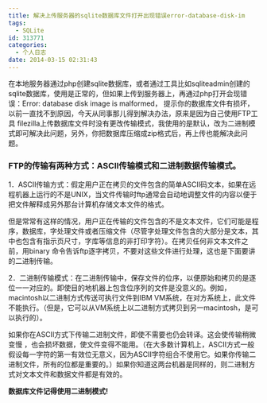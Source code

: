```yaml
---
title: 解决上传服务器的sqlite数据库文件打开出现错误error-database-disk-im
tags:
  - SQLite
id: 313771
categories:
  - 个人日志
date: 2014-03-15 02:31:43
---
```


在本地服务器通过php创建sqlite数据库，或者通过工具比如sqliteadmin创建的sqlite数据库，使用是正常的，但如果上传到服务器上，再通过php打开会现错误：Error: database disk image is malformed， 提示你的数据库文件有损坏，以前一直找不到原因，今天从同事那儿得到解决办法，原来是因为自己使用FTP工具 filezilla上传数据库文件时没有更改传输模式，我使用的是默认，改为二进制模式即可解决此问题，另外，你把数据库压缩成zip格式后，再上传也能解决此问题。

### FTP的传输有两种方式：ASCII传输模式和二进制数据传输模式。

1．ASCII传输方式：假定用户正在拷贝的文件包含的简单ASCII码文本，如果在远程机器上运行的不是UNIX，当文件传输时ftp通常会自动地调整文件的内容以便于把文件解释成另外那台计算机存储文本文件的格式。

但是常常有这样的情况，用户正在传输的文件包含的不是文本文件，它们可能是程序，数据库，字处理文件或者压缩文件（尽管字处理文件包含的大部分是文本，其中也包含有指示页尺寸，字库等信息的非打印字符）。在拷贝任何非文本文件之前，用binary 命令告诉ftp逐字拷贝，不要对这些文件进行处理，这也是下面要讲的二进制传输。

2．二进制传输模式：在二进制传输中，保存文件的位序，以便原始和拷贝的是逐位一一对应的。即使目的地机器上包含位序列的文件是没意义的。例如，macintosh以二进制方式传送可执行文件到IBM VM系统，在对方系统上，此文件不能执行。（但是，它可以从VM系统上以二进制方式拷贝到另一macintosh，是可以执行的）。

如果你在ASCII方式下传输二进制文件，即使不需要也仍会转译。这会使传输稍微变慢 ，也会损坏数据，使文件变得不能用。（在大多数计算机上，ASCII方式一般假设每一字符的第一有效位无意义，因为ASCII字符组合不使用它。如果你传输二进制文件，所有的位都是重要的。）如果你知道这两台机器是同样的，则二进制方式对文本文件和数据文件都是有效的。

**数据库文件记得使用二进制模式!**